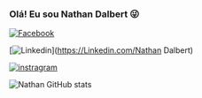 
### Olá! Eu sou Nathan Dalbert 😜

[![Facebook](https://img.shields.io/badge/Facebook-1877F2?style=for-the-badge&logo=facebook&logoColor=white
)](https://www.facebook.com/nathan.dalbert.9867)

[![Linkedin](https://img.shields.io/badge/LinkedIn-0077B5?style=for-the-badge&logo=linkedin&logoColor=white
)](https://Linkedin.com/Nathan Dalbert)

[![instragram](https://img.shields.io/badge/Instagram-E4405F?style=for-the-badge&logo=instagram&logoColor=white
)](https://www.instagram.com/nathandalbert/)


![Nathan GitHub stats](https://github-readme-stats.vercel.app/api?username=NathanDalbert&show_icons=true&theme=dark)
